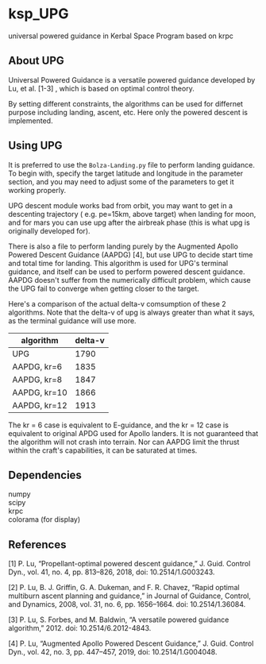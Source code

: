 # ksp_UPG

universal powered guidance in Kerbal Space Program based on krpc

## About UPG

Universal Powered Guidance is a versatile powered guidance developed by Lu, et al. [1-3] , which is based on optimal control theory.

By setting different constraints, the algorithms can be used for differnet purpose including landing, ascent, etc. Here only the powered descent is implemented.

## Using UPG

It is preferred to use the `Bolza-Landing.py` file to perform landing guidance.
To begin with, specify the target latitude and longitude in the parameter section, and you may need to adjust some of the parameters to get it working properly.

UPG descent module works bad from orbit, you may want to get in a descenting trajectory ( e.g. pe=15km, above target) when landing for moon, and for mars you can use upg after the airbreak phase (this is what upg is originally developed for).

There is also a file to perform landing purely by the Augmented Apollo Powered Descent Guidance (AAPDG) [4], but use UPG to decide start time and total time for landing. This algorithm is used for UPG's terminal guidance, and itself can be used to perform  powered descent guidance. AAPDG doesn't suffer from the numerically difficult problem, which cause the UPG fail to converge when getting closer to the target.

Here's a comparison of the actual delta-v comsumption of these 2 algorithms. Note that the delta-v of upg is always greater than what it says, as the terminal guidance will use more.

|algorithm   |delta-v|
|------------|-------|
|UPG         |1790   |
|AAPDG, kr=6 |1835   |
|AAPDG, kr=8 |1847   |
|AAPDG, kr=10|1866   |
|AAPDG, kr=12|1913   |

The kr = 6 case is equivalent to E-guidance, and the kr = 12 case is equivalent to original APDG used for Apollo landers. It is not guaranteed that the algorithm will not crash into terrain. Nor can AAPDG limit the thrust within the craft's capabilities, it can be saturated at times.

## Dependencies

numpy  
scipy  
krpc  
colorama (for display)

## References

[1] P. Lu, “Propellant-optimal powered descent guidance,” J. Guid. Control Dyn., vol. 41, no. 4, pp. 813–826, 2018, doi: 10.2514/1.G003243.

[2] P. Lu, B. J. Griffin, G. A. Dukeman, and F. R. Chavez, “Rapid optimal multiburn ascent planning and guidance,” in Journal of Guidance, Control, and Dynamics, 2008, vol. 31, no. 6, pp. 1656–1664. doi: 10.2514/1.36084.

[3] P. Lu, S. Forbes, and M. Baldwin, “A versatile powered guidance algorithm,” 2012. doi: 10.2514/6.2012-4843.

[4] P. Lu, “Augmented Apollo Powered Descent Guidance,” J. Guid. Control Dyn., vol. 42, no. 3, pp. 447–457, 2019, doi: 10.2514/1.G004048.
